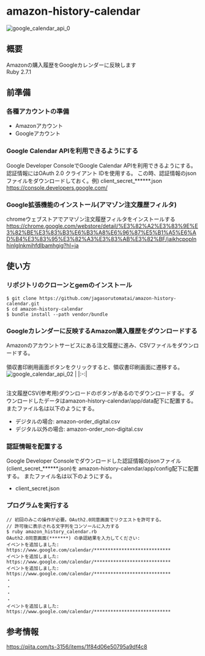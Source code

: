 # amazon-history-calendar
![google_calendar_api_0](https://user-images.githubusercontent.com/62248603/90950890-ca610180-e490-11ea-9011-0c5da38a65ed.PNG)

## 概要
Amazonの購入履歴をGoogleカレンダーに反映します<br>
Ruby 2.7.1

## 前準備

### 各種アカウントの準備
- Amazonアカウント
- Googleアカウント

### Google Calendar APIを利用できるようにする
Google Developer ConsoleでGoogle Calendar APIを利用できるようにする。
認証情報にはOAuth 2.0 クライアント IDを使用する。
この時、認証情報のjsonファイルをダウンロードしておく。例) client_secret_******.json
https://console.developers.google.com/

### Google拡張機能のインストール(アマゾン注文履歴フィルタ)
chromeウェブストアでアマゾン注文履歴フィルタをインストールする
https://chrome.google.com/webstore/detail/%E3%82%A2%E3%83%9E%E3%82%BE%E3%83%B3%E6%B3%A8%E6%96%87%E5%B1%A5%E6%AD%B4%E3%83%95%E3%82%A3%E3%83%AB%E3%82%BF/jaikhcpoplnhinlglnkmihfdlbamhgig?hl=ja

## 使い方
### リポジトリのクローンとgemのインストール
```
$ git clone https://github.com/jagasorutomatai/amazon-history-calendar.git
$ cd amazon-history-calendar
$ bundle install --path vendor/bundle
```

### Googleカレンダーに反映するAmazon購入履歴をダウンロードする
Amazonのアカウントサービスにある注文履歴に進み、CSVファイルをダウンロードする。
<br><br>
領収書印刷用画面ボタンをクリックすると、領収書印刷画面に遷移する。
![google_calendar_api_02](https://user-images.githubusercontent.com/62248603/90958341-d53a8700-e4ce-11ea-9767-1e8c5537c01b.PNG) | |:-:|
<br><br>

注文履歴CSV(参考用)ダウンロードのボタンがあるのでダウンロードする。
ダウンロードしたデータはamazon-history-calendar/app/data配下に配置する。
またファイル名は以下のようにする。
- デジタルの場合: amazon-order_digital.csv
- デジタル以外の場合: amazon-order_non-digital.csv

### 認証情報を配置する
Google Developer Consoleでダウンロードした認証情報のjsonファイル(client_secret_******.json)を
amazon-history-calendar/app/config配下に配置する。
またファイル名は以下のようにする。
- client_secret.json

### プログラムを実行する
```
// 初回のみこの操作が必要。OAuth2.0同意画面でリクエストを許可する。
// 許可後に表示される文字列をコンソールに入力する
$ ruby amazon_history_calendar.rb
OAuth2.0同意画面(*******) の承認結果を入力してください: 
イベントを追加しました: https://www.google.com/calendar/****************************
イベントを追加しました: https://www.google.com/calendar/****************************
イベントを追加しました: https://www.google.com/calendar/****************************
・
・
・
・
イベントを追加しました: https://www.google.com/calendar/****************************
```

## 参考情報
https://qiita.com/ts-3156/items/1f84d06e50795a9df4c8
